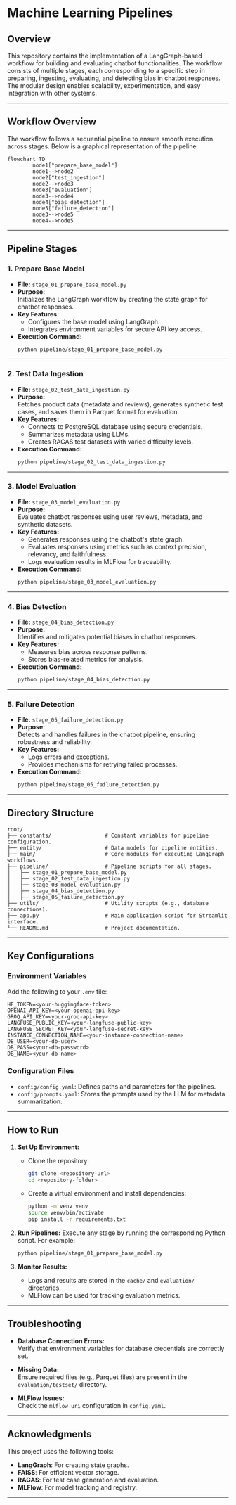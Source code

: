 
# Machine Learning Pipelines

## Overview

This repository contains the implementation of a LangGraph-based workflow for building and evaluating chatbot functionalities. The workflow consists of multiple stages, each corresponding to a specific step in preparing, ingesting, evaluating, and detecting bias in chatbot responses. The modular design enables scalability, experimentation, and easy integration with other systems.

---

## Workflow Overview

The workflow follows a sequential pipeline to ensure smooth execution across stages. Below is a graphical representation of the pipeline:

```mermaid
flowchart TD
        node1["prepare_base_model"]
        node1-->node2
        node2["test_ingestion"]
        node2-->node3
        node3["evaluation"]
        node3-->node4
        node4["bias_detection"]
        node5["failure_detection"]
        node3-->node5
        node4-->node5
```

---

## Pipeline Stages

### 1. **Prepare Base Model**
- **File:** `stage_01_prepare_base_model.py`
- **Purpose:**  
  Initializes the LangGraph workflow by creating the state graph for chatbot responses.
- **Key Features:**
  - Configures the base model using LangGraph.
  - Integrates environment variables for secure API key access.
- **Execution Command:**
  ```bash
  python pipeline/stage_01_prepare_base_model.py
  ```

---

### 2. **Test Data Ingestion**
- **File:** `stage_02_test_data_ingestion.py`
- **Purpose:**  
  Fetches product data (metadata and reviews), generates synthetic test cases, and saves them in Parquet format for evaluation.
- **Key Features:**
  - Connects to PostgreSQL database using secure credentials.
  - Summarizes metadata using LLMs.
  - Creates RAGAS test datasets with varied difficulty levels.
- **Execution Command:**
  ```bash
  python pipeline/stage_02_test_data_ingestion.py
  ```

---

### 3. **Model Evaluation**
- **File:** `stage_03_model_evaluation.py`
- **Purpose:**  
  Evaluates chatbot responses using user reviews, metadata, and synthetic datasets.
- **Key Features:**
  - Generates responses using the chatbot's state graph.
  - Evaluates responses using metrics such as context precision, relevancy, and faithfulness.
  - Logs evaluation results in MLFlow for traceability.
- **Execution Command:**
  ```bash
  python pipeline/stage_03_model_evaluation.py
  ```

---

### 4. **Bias Detection**
- **File:** `stage_04_bias_detection.py`
- **Purpose:**  
  Identifies and mitigates potential biases in chatbot responses.
- **Key Features:**
  - Measures bias across response patterns.
  - Stores bias-related metrics for analysis.
- **Execution Command:**
  ```bash
  python pipeline/stage_04_bias_detection.py
  ```

---

### 5. **Failure Detection**
- **File:** `stage_05_failure_detection.py`
- **Purpose:**  
  Detects and handles failures in the chatbot pipeline, ensuring robustness and reliability.
- **Key Features:**
  - Logs errors and exceptions.
  - Provides mechanisms for retrying failed processes.
- **Execution Command:**
  ```bash
  python pipeline/stage_05_failure_detection.py
  ```

---

## Directory Structure

```
root/
├── constants/                 # Constant variables for pipeline configuration.
├── entity/                    # Data models for pipeline entities.
├── main/                      # Core modules for executing LangGraph workflows.
├── pipeline/                  # Pipeline scripts for all stages.
│   ├── stage_01_prepare_base_model.py
│   ├── stage_02_test_data_ingestion.py
│   ├── stage_03_model_evaluation.py
│   ├── stage_04_bias_detection.py
│   ├── stage_05_failure_detection.py
├── utils/                     # Utility scripts (e.g., database connections).
├── app.py                     # Main application script for Streamlit interface.
└── README.md                  # Project documentation.
```

---

## Key Configurations

### Environment Variables
Add the following to your `.env` file:
```
HF_TOKEN=<your-huggingface-token>
OPENAI_API_KEY=<your-openai-api-key>
GROQ_API_KEY=<your-groq-api-key>
LANGFUSE_PUBLIC_KEY=<your-langfuse-public-key>
LANGFUSE_SECRET_KEY=<your-langfuse-secret-key>
INSTANCE_CONNECTION_NAME=<your-instance-connection-name>
DB_USER=<your-db-user>
DB_PASS=<your-db-password>
DB_NAME=<your-db-name>
```

### Configuration Files
- `config/config.yaml`: Defines paths and parameters for the pipelines.
- `config/prompts.yaml`: Stores the prompts used by the LLM for metadata summarization.

---

## How to Run

1. **Set Up Environment:**
   - Clone the repository:
     ```bash
     git clone <repository-url>
     cd <repository-folder>
     ```
   - Create a virtual environment and install dependencies:
     ```bash
     python -m venv venv
     source venv/bin/activate
     pip install -r requirements.txt
     ```

2. **Run Pipelines:**
   Execute any stage by running the corresponding Python script. For example:
   ```bash
   python pipeline/stage_01_prepare_base_model.py
   ```

3. **Monitor Results:**
   - Logs and results are stored in the `cache/` and `evaluation/` directories.
   - MLFlow can be used for tracking evaluation metrics.

---

## Troubleshooting

- **Database Connection Errors:**  
  Verify that environment variables for database credentials are correctly set.

- **Missing Data:**  
  Ensure required files (e.g., Parquet files) are present in the `evaluation/testset/` directory.

- **MLFlow Issues:**  
  Check the `mlflow_uri` configuration in `config.yaml`.

---

## Acknowledgments

This project uses the following tools:
- **LangGraph**: For creating state graphs.
- **FAISS**: For efficient vector storage.
- **RAGAS**: For test case generation and evaluation.
- **MLFlow**: For model tracking and registry.

---
